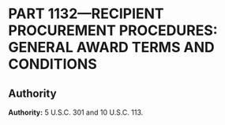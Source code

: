 # PART 1132—RECIPIENT PROCUREMENT PROCEDURES: GENERAL AWARD TERMS AND CONDITIONS


## Authority

**Authority:** 5 U.S.C. 301 and 10 U.S.C. 113.


